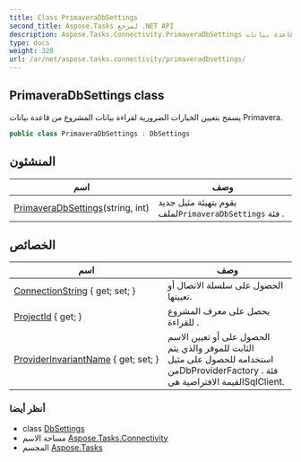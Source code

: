 ```yaml
---
title: Class PrimaveraDbSettings
second_title: Aspose.Tasks لمرجع .NET API
description: Aspose.Tasks.Connectivity.PrimaveraDbSettings فصل. يسمح بتعيين الخيارات الضرورية لقراءة بيانات المشروع من قاعدة بيانات Primavera.
type: docs
weight: 320
url: /ar/net/aspose.tasks.connectivity/primaveradbsettings/
---
```

## PrimaveraDbSettings class

يسمح بتعيين الخيارات الضرورية لقراءة بيانات المشروع من قاعدة بيانات Primavera.

```csharp
public class PrimaveraDbSettings : DbSettings
```

## المنشئون

| اسم | وصف |
| --- | --- |
| [PrimaveraDbSettings](primaveradbsettings/)(string, int) | يقوم بتهيئة مثيل جديد لملف`PrimaveraDbSettings` فئة . |

## الخصائص

| اسم | وصف |
| --- | --- |
| [ConnectionString](../../aspose.tasks.connectivity/dbsettings/connectionstring/) { get; set; } | الحصول على سلسلة الاتصال أو تعيينها. |
| [ProjectId](../../aspose.tasks.connectivity/primaveradbsettings/projectid/) { get; } | يحصل على معرف المشروع للقراءة . |
| [ProviderInvariantName](../../aspose.tasks.connectivity/dbsettings/providerinvariantname/) { get; set; } | الحصول على أو تعيين الاسم الثابت للموفر والذي يتم استخدامه للحصول على مثيل منDbProviderFactory فئة .  القيمة الافتراضية هيSqlClient. |

### أنظر أيضا

* class [DbSettings](../dbsettings/)
* مساحة الاسم [Aspose.Tasks.Connectivity](../../aspose.tasks.connectivity/)
* المجسم [Aspose.Tasks](../../)


